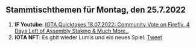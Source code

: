 ## Stammtischthemen für Montag, den 25.7.2022

1. **IF Youtube**: [IOTA Quicktakes 18.07.2022: Community Vote on Firefly, 4 Days Left of Assembly Staking & Much More..](https://www.youtube.com/watch?v=ICd6nE6jK-g)
2. **IOTA NFT**: Es gbit wieder Lumis und ein neues Spiel: [Tweet](https://twitter.com/ShimmerSeaDEX/status/1549274176984432641?s=20&t=zb3NMtOmMGuE_PrQaxIPyw)


